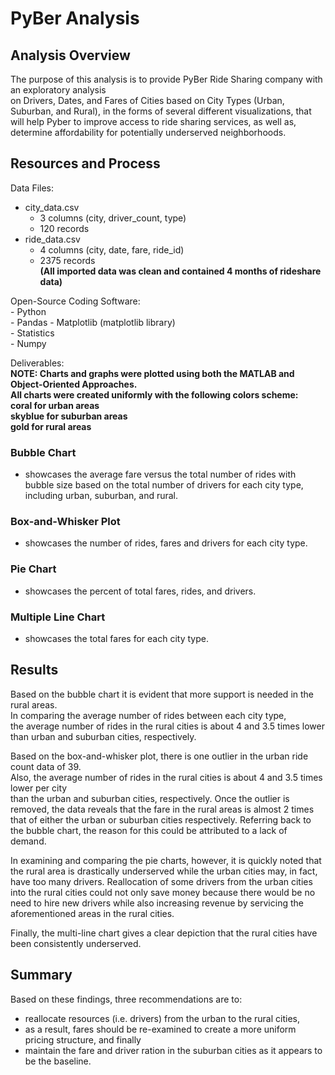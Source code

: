 # PyBer Analysis  

## Analysis Overview  
The purpose of this analysis is to provide PyBer Ride Sharing company with an exploratory analysis  
on Drivers, Dates, and Fares of Cities based on City Types (Urban, Suburban, and Rural), in the forms of several different visualizations, that will help Pyber to improve access to ride sharing services, as well as, determine affordability for potentially underserved neighborhoods.  

## Resources and Process 
Data Files:  
- city_data.csv  
    - 3 columns (city, driver_count, type)  
    - 120 records
- ride_data.csv  
    - 4 columns (city, date, fare, ride_id)  
    - 2375 records  
**(All imported data was clean and contained 4 months of rideshare data)**  

Open-Source Coding Software:    
    - Python       
    - Pandas 
    - Matplotlib (matplotlib library)  
    - Statistics  
    - Numpy  
    
Deliverables:   
**NOTE: Charts and graphs were plotted using both the MATLAB and Object-Oriented Approaches.**  
      **All charts were created uniformly with the following colors scheme:**   
        **coral for urban areas**  
        **skyblue for suburban areas**  
        **gold for rural areas**  
        
### Bubble Chart  
- showcases the average fare versus the total number of rides with bubble size based on the total number of drivers for each city type, including urban, suburban, and rural.  
### Box-and-Whisker Plot  
- showcases the number of rides, fares and drivers for each city type.  
### Pie Chart  
- showcases the percent of total fares, rides, and drivers.  
### Multiple Line Chart  
- showcases the total fares for each city type.  

## Results  
Based on the bubble chart it is evident that more support is needed in the rural areas.  
In comparing the average number of rides between each city type,   
the average number of rides in the rural cities is about 4 and 3.5 times lower   
than urban and suburban cities, respectively.    

Based on the box-and-whisker plot, there is one outlier in the urban ride count data of 39.   
Also, the average number of rides in the rural cities is about 4 and 3.5 times lower per city   
than the urban and suburban cities, respectively. Once the outlier is removed, the data reveals   that the fare in the rural areas is almost 2 times that of either the urban or suburban cities   respectively. Referring back to the bubble chart, the reason for this could be attributed to a   lack of demand.      

In examining and comparing the pie charts, however, it is quickly noted that the rural area is   drastically underserved while the urban cities may, in fact, have too many drivers. Reallocation of  some drivers from the urban cities into the rural cities could not only save money because there    would be no need to hire new drivers while also increasing revenue by servicing the aforementioned   areas in the rural cities.      

Finally, the multi-line chart gives a clear depiction that the rural cities have been consistently   underserved.  

## Summary  
Based on these findings, three recommendations are to:  
- reallocate resources (i.e. drivers) from the urban to the rural cities,  
- as a result, fares should be re-examined to create a more uniform pricing structure, and finally  
- maintain the fare and driver ration in the suburban cities as it appears to be the baseline.  
